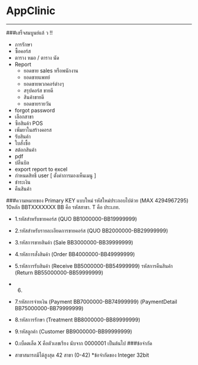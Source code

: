 # AppClinic
----------------------
###เสร็จสมบูนย์แล้ ว !!
- การรักษา
- ซื้อคอร์ส
- ตาราง หมอ / ตาราง นัด
- Report
    - ยอดขาย sales หรือพนักงาน
    - ยอดขายแพทย์
    - ยอดขายพวกคอร์ต่างๆ
    - สรุปคอร์ส ขายดี
    - สินค้าขายดี
    - ยอดขายรายวัน
- forgot password
- เลือกสาขา
- ซือสินค้า POS
- เพิ่มยาในสร้างคอรส
- รับสินค้า
- ใบสั่งซื้อ
- สต้อกสินค้า
- pdf
- ปลิ้นบิล
- export report to excel
- กำหนดสิทธิ์ user [ ตั้งค่าการมองเห็นเมนู ]
- ชำระเงิน
- คืนสินค้า

###ความหมายของ Primary KEY แบบใหม่
รหัสใหม่ประกอบไปด้วย (MAX 4294967295) 10หลัก
BBTXXXXXXX
BB คือ รหัสสาขา.
T คือ ประเภท. 
-   1.รหัสสำหรับขายคอร์ส (QUO BB1000000-BB19999999)
-   2.รหัสสำหรับรายละเอียดการขายคอร์ส (QUO BB2000000-BB29999999)
-   3.รหัสการขายสินค้า (Sale BB3000000-BB39999999)
-   4.รหัสการสั่งสินค้า (Order BB4000000-BB49999999)
-   5.รหัสการรับสินค้า (Receive BB5000000-BB54999999) รหัสการคืนสินค้า (Return  BB55000000-BB59999999)
-   6.
-   7.รหัสการจ่ายเงิน (Payment  BB7000000-BB74999999)  (PaymentDetail  BB75000000-BB79999999)
-   8.รหัสการรักษา (Treatment BB8000000-BB89999999)
-   9.รหัสลูกค้า (Customer BB9000000-BB99999999)
-   0.เบ็ดตเล็ด
X คือตัวเลขเรียง นับจาก 0000001 เป็นต้นไป
###ข้อจำกัด

-   สาขาสมารถมีได้สูงสุด 42  สาขา (0-42) *ข้อจำกัดของ Integer 32bit
